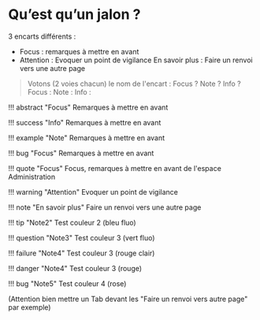 # Qu’est qu’un jalon ?

3 encarts différents :

 - Focus : remarques à mettre en avant 
 - Attention : Evoquer un point de vigilance 
   En savoir plus : Faire un renvoi vers une autre page

> Votons (2 voies chacun) le nom de l'encart :  Focus ? Note ? Info ?
>  Focus : 
>  Note :
>  Info :

!!! abstract "Focus" 
	Remarques à mettre en avant 
	
!!! success "Info" 
	Remarques à mettre en avant 

!!! example "Note" 
	Remarques à mettre en avant

!!! bug "Focus" 
	Remarques à mettre en avant
	
!!! quote "Focus" 
	Focus, remarques à mettre en avant de l'espace Administration

!!! warning "Attention" 
	Evoquer un point de vigilance

!!! note "En savoir plus"
	Faire un renvoi vers une autre page

!!! tip "Note2"
	Test couleur 2 (bleu fluo)

!!! question "Note3"
	Test couleur 3 (vert fluo)
	
!!! failure "Note4"
	Test couleur 3 (rouge clair)
	
!!! danger "Note4"
	Test couleur 3 (rouge)

!!! bug "Note5"
	Test couleur 4 (rose)
	



(Attention bien mettre un Tab devant les "Faire un renvoi vers autre page" par exemple)



<!--stackedit_data:
eyJoaXN0b3J5IjpbLTEyOTQ0MzkyODcsODg0MTIyNTQ5LDEwNT
Q0NzI4NjAsLTc0NDEwNTc4OCwzNzM5OTIyMzgsLTEyMDA0MDkx
MTIsLTE0Mzg0NzY1MzksMTk0NzIyOTMxMywtNjM4OTg4MTM1LC
0zMjM5MTk4MzEsMjAzMDE3NjU2OV19
-->